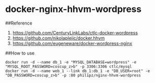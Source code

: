 docker-nginx-hhvm-wordpress
===========================
##Reference

1. https://github.com/CenturyLinkLabs/ctlc-docker-wordpress
2. https://github.com/nikolaplejic/docker.hhvm
3. https://github.com/eugeneware/docker-wordpress-nginx

##How to use

    docker run -d --name db_1 -e "MYSQL_DATABASE=wordpress" -e "MYSQL_ROOT_PASSWORD=coscup_z>b" -p 3306:3306 ctlc/mysql
    docker run -d --name web_1 --link db_1:db_1 -e "DB_USER=root" -e "DB_PASSWORD=coscup_z>b" -p :80 philipz/nginx-hhvm-wordpress
